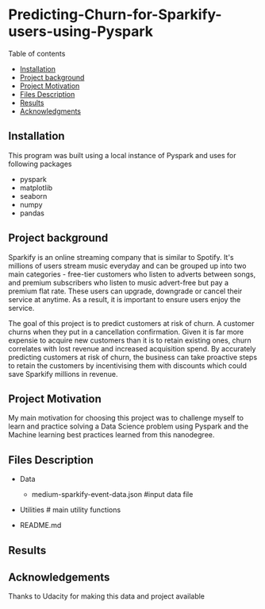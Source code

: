 # Predicting-Churn-for-Sparkify-users-using-Pyspark

Table of contents
* [Installation](#Installation)
* [Project background](#Project-background)
* [Project Motivation](#Project-Motivation)
* [Files Description](#Files-Description)
* [Results](#Results)
* [Acknowledgments](#Aknowledgments)

## Installation
This program was built using a local instance of Pyspark and uses for following packages
- pyspark
- matplotlib
- seaborn
- numpy
- pandas

## Project background
Sparkify is an online streaming company that is similar to Spotify. It's millions of users stream music everyday and can be grouped up into two main categories - free-tier customers who listen to adverts between songs, and premium subscribers who listen to music advert-free but pay a premium flat rate. These users can upgrade, downgrade or cancel their service at anytime. As a result, it is important to ensure users enjoy the service.

The goal of this project is to predict customers at risk of churn. A customer churns when they put in a cancellation confirmation. Given it is far more expensie to acquire new customers than it is to retain existing ones, churn correlates with lost revenue and increased acquisition spend. By accurately predicting customers at risk of churn, the business can take proactive steps to retain the customers by incentivising them with discounts which could save Sparkify millions in revenue.

## Project Motivation
My main motivation for choosing this project was to challenge myself to learn and practice solving a Data Science problem using Pyspark and the Machine learning best practices learned from this nanodegree.

## Files Description
- Data
    - medium-sparkify-event-data.json #input data file

- Utilities # main utility functions
- README.md

## Results

## Acknowledgements
Thanks to Udacity for making this data and project available


 

